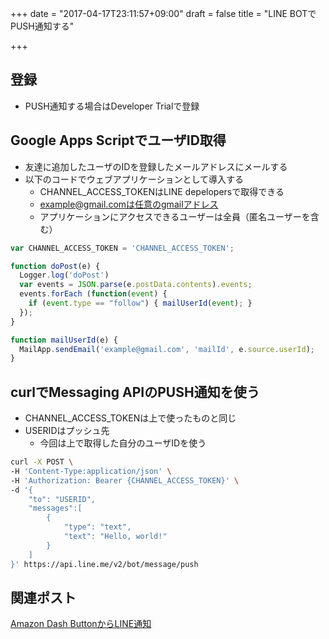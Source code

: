+++
date = "2017-04-17T23:11:57+09:00"
draft = false
title = "LINE BOTでPUSH通知する"

+++

## 登録
- PUSH通知する場合はDeveloper Trialで登録

## Google Apps ScriptでユーザID取得
- 友達に追加したユーザのIDを登録したメールアドレスにメールする
- 以下のコードでウェブアプリケーションとして導入する
  - CHANNEL_ACCESS_TOKENはLINE depelopersで取得できる
  - example@gmail.comは任意のgmailアドレス
  - アプリケーションにアクセスできるユーザーは全員（匿名ユーザーを含む）

```js
var CHANNEL_ACCESS_TOKEN = 'CHANNEL_ACCESS_TOKEN';

function doPost(e) {
  Logger.log('doPost')
  var events = JSON.parse(e.postData.contents).events;
  events.forEach (function(event) {
    if (event.type == "follow") { mailUserId(event); }
  });
}

function mailUserId(e) {
  MailApp.sendEmail('example@gmail.com', 'mailId', e.source.userId);
}
```

## curlでMessaging APIのPUSH通知を使う
- CHANNEL_ACCESS_TOKENは上で使ったものと同じ
- USERIDはプッシュ先
  - 今回は上で取得した自分のユーザIDを使う

```bash
curl -X POST \
-H 'Content-Type:application/json' \
-H 'Authorization: Bearer {CHANNEL_ACCESS_TOKEN}' \
-d '{
    "to": "USERID",
    "messages":[
        {
            "type": "text",
            "text": "Hello, world!"
        }
    ]
}' https://api.line.me/v2/bot/message/push
```

## 関連ポスト
[Amazon Dash ButtonからLINE通知](../dash_button/)
